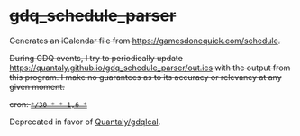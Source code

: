 # ~~gdq_schedule_parser~~

~~Generates an iCalendar file from https://gamesdonequick.com/schedule.~~

~~During GDQ events, I try to periodically update https://quantaly.github.io/gdq_schedule_parser/out.ics with the output from this program. I make no guarantees as to its accuracy or relevancy at any given moment.~~

~~cron: [`*/30 * * 1,6 *`](https://crontab.guru/#*/30_*_*_1,6_*)~~

Deprecated in favor of [Quantaly/gdqIcal](https://github.com/Quantaly/gdqIcal).
